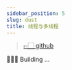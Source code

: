 ```yaml
---
sidebar_position: 5
slug: dust
title: 线程与多线程
---
```


> [👉🏻 github](https://github.com/vodyani/dust)

👷🏻‍♂️ Building ...